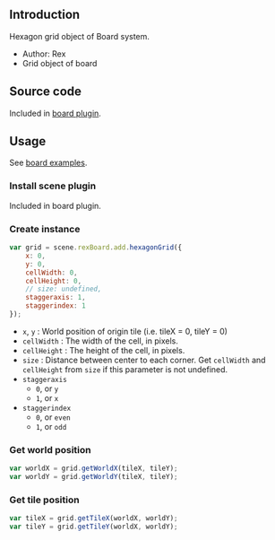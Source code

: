 ## Introduction

Hexagon grid object of Board system.

- Author: Rex
- Grid object of board

## Source code

Included in [board plugin](board.md#source-code).

## Usage

See [board examples](board.md#usage).

### Install scene plugin

Included in board plugin.

### Create instance

```javascript
var grid = scene.rexBoard.add.hexagonGrid({
    x: 0,
    y: 0,
    cellWidth: 0,
    cellHeight: 0,
    // size: undefined,
    staggeraxis: 1,
    staggerindex: 1
});
```

- `x`, `y` : World position of origin tile (i.e. tileX = 0, tileY = 0)
- `cellWidth` : The width of the cell, in pixels.
- `cellHeight` : The height of the cell, in pixels.
- `size` : Distance between center to each corner. Get `cellWidth` and `cellHeight` from `size` if this parameter is not undefined.
- `staggeraxis`
    - `0`, or `y`
    - `1`, or `x`
- `staggerindex`
    - `0`, or `even`
    - `1`, or `odd`

### Get world position

```javascript
var worldX = grid.getWorldX(tileX, tileY);
var worldY = grid.getWorldY(tileX, tileY);
```

### Get tile position

```javascript
var tileX = grid.getTileX(worldX, worldY);
var tileY = grid.getTileY(worldX, worldY);
```